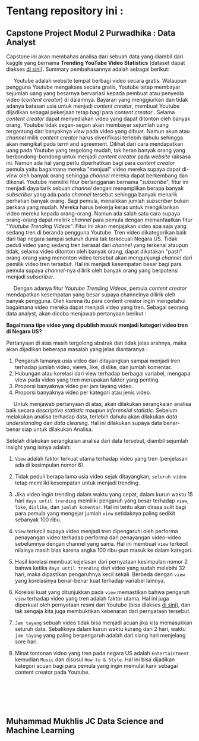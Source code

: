 # Tentang repository ini :

## Capstone Project Modul 2 Purwadhika : Data Analyst

Capstone ini akan membahas analisa dari sebuah data yang diambil dari kaggle yang bernama **Trending YouTube Video Statistics** (dataset dapat diakses [di sini](https://drive.google.com/drive/folders/1JFhDSfs4vzWuCdsBFObEp5sVLQMo-dR1)). Summary pembahasannya adalah sebagai berikut:


&nbsp;&nbsp;&nbsp;&nbsp;&nbsp;Youtube adalah website tempat berbagi video secara gratis. Walaupun pengguna Youtube mengakses secara gratis, Youtube tetap membayar sejumlah uang yang besarnya bervariasi kepada pembuat atau penyedia video (*content creator*) di dalamnya. Bayaran yang menggiurkan dan tidak adanya batasan usia untuk menjadi *content creator*, membuat Youtube dijadikan sebagai pekerjaan tetap bagi para *content creator* . Selama *content creator* dapat menyediakan video yang dapat ditonton oleh banyak orang, Youtube tidak segan-segan akan membayar sejumlah uang tergantung dari banyaknya *view* pada video yang dibuat. Namun akun atau *channel* milik *content creator* harus diverifikasi terlebih dahulu sehingga akan mengikat pada term and agreement. Dilihat dari cara mendapatkan uang pada Youtube yang tergolong mudah, tak heran banyak orang yang berbondong-bondong untuk menjadi *content creator* pada *website* raksasa ini. Namun ada hal yang perlu diperhatikan bagi para *content creator* pemula yaitu bagaimana mereka "menjual" video mereka supaya dapat di-*view* oleh banyak orang sehingga *channel* mereka dapat berkembang dan dikenal. Youtube memiliki fitur berlangganan bernama "*subscribe*", fitur ini menjadi daya tarik sebuah *channel* dengan menampilkan berapa banyak *subscriber* yang ada pada *channel* tersebut sehingga banyak menarik perhatian banyak orang. Bagi pemula, menaikkan jumlah *subscriber* bukan perkara yang mudah. Mereka harus bekerja keras untuk mengiklankan video mereka kepada orang-orang. Namun ada salah satu cara supaya orang-orang dapat melirik *channel* para pemula dengan memanfaatkan fitur "*Youtube Trending Videos*". Fitur ini akan menjajakan video apa saja yang sedang tren di beranda pengguna Youtube. Tren video dikategorikan baik dari tiap negara sampai seluruh dunia tak terkecuali Negara US. Tidak peduli video yang sedang tren berasal dari *channel* yang terkenal ataupun tidak, selama video ditonton oleh banyak orang, dapat dikatakan "pasti" orang-orang yang menonton video tersebut akan mengunjungi *channel* dari pemilik video tren tersebut. Hal ini menjadi kesempatan besar bagi para pemula supaya *channel*-nya dilirik oleh banyak orang yang berpotensi menjadi *subscriber*.<br>

&nbsp;&nbsp;&nbsp;&nbsp;&nbsp;Dengan adanya fitur *Youtube Trending Videos*, pemula *content creator* mendapatkan kesempatan yang besar supaya channelnya dilirik oleh banyak pengguna. Oleh karena itu para content creator ingin mengetahui bagaimana video mereka dapat menjadi video yang tren. Sebagai seorang data analyst, akan dicoba menjawab pertanyaan berikut :

**Bagaimana tipe video yang dipublish masuk menjadi kategori video tren di Negara US?**

Pertanyaan di atas masih tergolong abstrak dan tidak jelas arahnya, maka akan dijadikan beberapa masalah yang jelas diantaranya :

1.	Pengaruh lamanya usia video dari ditayangkan sampai menjadi tren terhadap jumlah video, views, like, dislike, dan jumlah komentar.
2.	Hubungan atau korelasi dari view terhadap berbagai variabel, mengapa view pada video yang tren merupakan faktor yang penting.
3.	Proporsi banyaknya video per jam tayang video.
4.	Proporsi banyaknya video per kategori atau jenis video.

&nbsp;&nbsp;&nbsp;&nbsp;&nbsp;Untuk menjawab pertanyaan di atas, akan dilakukan serangkaian analisa baik secara *descriptive statistic* maupun *inferensial statistic*. Sebelum melakukan analisa terhadap data, terlebih dahulu akan dilakukan *data understanding* dan *data cleaning*. Hal ini dilakukan supaya data benar-benar siap untuk dilakukan Analisa.

Setelah dilakukan serangkaian analisa dari data tersebut, diambil sejumlah insight yang isinya adalah:
 
1. `View` adalah faktor terkuat utama terhadap video yang tren (penjelasan ada di kesimpulan nomor 6).

2. Tidak peduli berapa lama usia video sejak ditayangkan, `seluruh video` tetap memiliki kesempatan untuk menjadi trending. 

3. Jika video ingin trending dalam waktu yang cepat, dalam kurun waktu 15 hari `days until trending` memiliki pengaruh yang besar terhadap `view`, `like`, `dislike`, dan `jumlah komentar`. Hal ini tentu akan dirasa sulit bagi para pemula yang mengejar jumlah `view` setidaknya paling sedikit sebanyak 100 ribu.

4. `View` terkecil supaya video menjadi tren dipengaruhi oleh performa penayangan video terhadap performa dari penayangan video-video sebelumnya dengan channel yang sama. Hal ini membuat `view` terkecil nilainya masih bias karena angka 100 ribu-pun masuk ke dalam kategori.

5. Hasil korelasi membuat kejelasan dari pernyataan kesimpulan nomor 2 bahwa ketika `days until trending` dari video yang sudah melebihi 32 hari, maka dipastikan pengaruhnya kecil sekali. Berbeda dengan `view` yang korelasinya benar-benar kuat terhadap variabel lainnya.

6. Korelasi kuat yang ditunjukkan pada `view` memastikan bahwa pengaruh `view` terhadap video yang tren adalah faktor utama. Hal ini juga diperkuat oleh pernyataan resmi dari Youtube (bisa diakses [di sini](https://support.google.com/youtube/answer/7239739?hl=en)), dan tak sengaja kita juga membuktikan kebenaran dari pernyataan tersebut.

7. `Jam tayang` sebuah video tidak bisa menjadi acuan jika kita memasukkan seluruh data. Sebaliknya dalam kurun waktu kurang dari 2 hari, waktu `jam tayang` yang paling berpengaruh adalah dari siang hari menjelang sore hari.

8. Minat tontonan video yang tren pada negara US adalah `Entertaintment` kemudian `Music` dan disusul `How to & Style`. Hal ini bisa dijadikan kategori acuan bagi para pemula yang ingin memulai karir sebagai content creator pada Youtube.
<br>
<br>
<br>
<br>

Muhammad Mukhlis JC Data Science and Machine Learning
-



